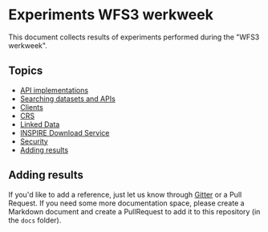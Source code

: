 # Experiments WFS3 werkweek
This document collects results of experiments performed during the "WFS3 werkweek".

## Topics
* [API implementations](APIimplementations.md)
* [Searching datasets and APIs](Search.md)
* [Clients](Clients.md)
* [CRS](CRS.md)
* [Linked Data](LinkedData.md)
* [INSPIRE Download Service](INSPIREDownloadService.md)
* [Security](Security.md)
* [Adding results](#adding-results)

## Adding results
If you'd like to add a reference, just let us know through [Gitter](https://gitter.im/Geonovum/wfs3-experiments) or a Pull Request.
If you need some more documentation space, please create a Markdown document and create a PullRequest to add it to this repository (in the ```docs``` folder).

